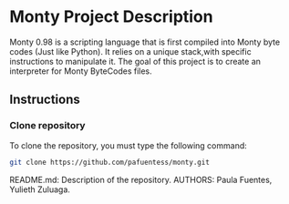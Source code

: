 # Monty Project Description
Monty 0.98 is a scripting language that is first compiled into Monty byte codes (Just like Python). It relies on a unique stack,with specific instructions to manipulate it. The goal of this project is to create an interpreter for Monty ByteCodes files.
## Instructions

### Clone repository
To clone the repository, you must type the following command:
```bash
git clone https://github.com/pafuentess/monty.git
```
README.md: Description of the repository.
AUTHORS: Paula Fuentes, Yulieth Zuluaga.
